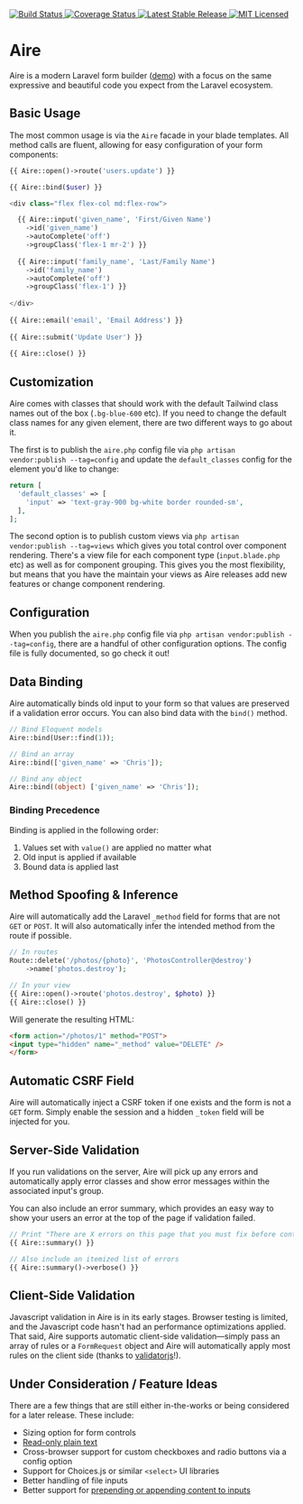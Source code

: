 
<div class="mb-6 float-right inline-flex">
	<a href="https://circleci.com/gh/glhd/aire" target="_blank" class="mx-1">
		<img 
			src="https://circleci.com/gh/glhd/aire.svg?style=svg" 
			alt="Build Status" 
		/>
	</a>
	<a href="https://coveralls.io/github/glhd/aire?branch=master" target="_blank" class="mx-1">
		<img 
			src="https://coveralls.io/repos/github/glhd/aire/badge.svg?branch=master" 
			alt="Coverage Status" 
		/>
	</a>
	<a href="https://packagist.org/packages/glhd/aire" target="_blank" class="mx-1">
        <img 
            src="https://poser.pugx.org/glhd/aire/v/stable" 
            alt="Latest Stable Release" 
        />
	</a>
	<a href="./LICENSE" target="_blank" class="mx-1">
        <img 
            src="https://poser.pugx.org/glhd/aire/license" 
            alt="MIT Licensed" 
        />
    </a>
</div>

# Aire

Aire is a modern Laravel form builder ([demo](https://glhd.github.io/aire/)) with a
focus on the same expressive and beautiful code you expect from the Laravel
ecosystem.

## Basic Usage

The most common usage is via the `Aire` facade in your blade templates. All method calls
are fluent, allowing for easy configuration of your form components:

```php
{{ Aire::open()->route('users.update') }}

{{ Aire::bind($user) }}

<div class="flex flex-col md:flex-row">

  {{ Aire::input('given_name', 'First/Given Name')
    ->id('given_name')
    ->autoComplete('off')
    ->groupClass('flex-1 mr-2') }}
    
  {{ Aire::input('family_name', 'Last/Family Name')
    ->id('family_name')
    ->autoComplete('off')
    ->groupClass('flex-1') }}
  
</div>
  
{{ Aire::email('email', 'Email Address') }}
  
{{ Aire::submit('Update User') }}
  
{{ Aire::close() }}
```

## Customization

Aire comes with classes that should work with the default Tailwind class names
out of the box (`.bg-blue-600` etc). If you need to change the default class names
for any given element, there are two different ways to go about it.

The first is to publish the `aire.php` config file via `php artisan vendor:publish --tag=config`
and update the `default_classes` config for the element you'd like to change:

```php
return [
  'default_classes' => [
    'input' => 'text-gray-900 bg-white border rounded-sm',
  ],
];
```

The second option is to publish custom views via `php artisan vendor:publish --tag=views`
which gives you total control over component rendering. There's a view file for each component
type (`input.blade.php` etc) as well as for component grouping. This gives you the most
flexibility, but means that you have the maintain your views as Aire releases add new
features or change component rendering.

## Configuration

When you publish the `aire.php` config file via `php artisan vendor:publish --tag=config`,
there are a handful of other configuration options. The config file is fully documented,
so go check it out!

## Data Binding

Aire automatically binds old input to your form so that values are preserved if a validation
error occurs. You can also bind data with the `bind()` method.

```php
// Bind Eloquent models
Aire::bind(User::find(1));

// Bind an array
Aire::bind(['given_name' => 'Chris']);

// Bind any object
Aire::bind((object) ['given_name' => 'Chris']);
```

### Binding Precedence

Binding is applied in the following order:

  1. Values set with `value()` are applied no matter what
  2. Old input is applied if available
  3. Bound data is applied last

## Method Spoofing & Inference

Aire will automatically add the Laravel `_method` field for forms that are not `GET` or `POST`.
It will also automatically infer the intended method from the route if possible.

```php
// In routes
Route::delete('/photos/{photo}', 'PhotosController@destroy')
	->name('photos.destroy');

// In your view
{{ Aire::open()->route('photos.destroy', $photo) }}
{{ Aire::close() }}
```

Will generate the resulting HTML:

```html
<form action="/photos/1" method="POST">
<input type="hidden" name="_method" value="DELETE" />
</form>
```

## Automatic CSRF Field

Aire will automatically inject a CSRF token if one exists and the form is not a `GET` form.
Simply enable the session and a hidden `_token` field will be injected for you.

## Server-Side Validation

If you run validations on the server, Aire will pick up any errors and automatically
apply error classes and show error messages within the associated input's group.

You can also include an error summary, which provides an easy way to show your users 
an error at the top of the page if validation failed.

```php
// Print "There are X errors on this page that you must fix before continuing."
{{ Aire::summary() }}

// Also include an itemized list of errors
{{ Aire::summary()->verbose() }}
```

## Client-Side Validation

Javascript validation in Aire is in its early stages. Browser testing is limited, and the
Javascript code hasn't had an performance optimizations applied. That said, Aire
supports automatic client-side validation—simply pass an array of rules or a `FormRequest`
object and Aire will automatically apply most rules on the client side (thanks
to [validatorjs](https://github.com/skaterdav85/validatorjs)!). 

## Under Consideration / Feature Ideas

There are a few things that are still either in-the-works or being considered for a 
later release. These include:

  - Sizing option for form controls
  - [Read-only plain text](http://getbootstrap.com/docs/4.1/components/forms/#readonly-plain-text) 
  - Cross-browser support for custom checkboxes and radio buttons via a config option
  - Support for Choices.js or similar `<select>` UI libraries
  - Better handling of file inputs
  - Better support for [prepending or appending content to inputs](https://getbootstrap.com/docs/4.0/components/input-group/#basic-example)
